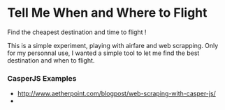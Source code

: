 Tell Me When and Where to Flight
=====================

Find the cheapest destination and time to flight !

This is a simple experiment, playing with airfare and web scrapping.
Only for my personnal use, I wanted a simple tool to let me find the best destination and when to flight.

### CasperJS Examples

- http://www.aetherpoint.com/blogpost/web-scraping-with-casper-js/
- 
